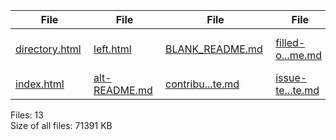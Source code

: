 <table><thead><tr class="header"><th><strong>File</strong></th><th><strong>File</strong></th><th><strong>File</strong></th><th><strong>File</strong></th><th><strong>File</strong></th><th><strong>File</strong></th><th><strong>File</strong></th><th><strong>File</strong></th></tr></thead><tbody><tr class="odd"><td><a href="directory.html">directory.html</a> </td><td><a href="left.html">left.html</a> </td><td><a href="BLANK_README.md">BLANK_README.md</a> </td><td><a href="filled-out-readme.md">filled-o...me.md</a> </td><td><a href="MAIN-README.md">MAIN-README.md</a> </td><td><a href="readme-alt-2.md">readme-alt-2.md</a> </td><td><a href="README.md">README.md</a> </td><td><a href="Standard-Project-README.md">Standard...ME.md</a> </td></tr><tr class="even"><td><a href="index.html">index.html</a> </td><td><a href="alt-README.md">alt-README.md</a> </td><td><a href="contributing-template.md">contribu...te.md</a> </td><td><a href="issue-template.md">issue-te...te.md</a> </td><td><a href="notes-template.md">notes-te...te.md</a> </td><td></td><td></td><td></td></tr></tbody></table>

Files: 13  
Size of all files: 71391 KB
